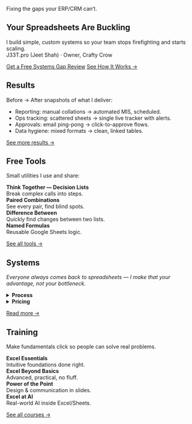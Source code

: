 <section class="hero">
  <div class="hero-in">
    <p class="eyebrow">Fixing the gaps your ERP/CRM can’t.</p>
    <h1 class="display">Your Spreadsheets Are Buckling</h1>
    <p class="sub">I build simple, custom systems so your team stops firefighting and starts scaling.<br/>
      J33T.pro (Jeet Shah) · Owner, Crafty Crow
    </p>
    <p class="cta">
      <a class="btn primary" href="#/contact">Get a Free Systems Gap Review</a>
      <a class="btn" href="#/systems">See How It Works →</a>
    </p>
  </div>
</section>

<section class="section">
  <h2 class="section-title">Results</h2>
  <p class="sub">Before → After snapshots of what I deliver:</p>
  <ul>
    <li>Reporting: manual collations → automated MIS, scheduled.</li>
    <li>Ops tracking: scattered sheets → single live tracker with alerts.</li>
    <li>Approvals: email ping-pong → click-to-approve flows.</li>
    <li>Data hygiene: mixed formats → clean, linked tables.</li>
  </ul>
  <p><a class="btn" href="#/work">See more results →</a></p>
</section>

<section class="section">
  <h2 class="section-title">Free Tools</h2>
  <p class="sub">Small utilities I use and share:</p>
  <div class="grid cards">
    <div class="card"><b>Think Together — Decision Lists</b><br/>Break complex calls into steps.</div>
    <div class="card"><b>Paired Combinations</b><br/>See every pair, find blind spots.</div>
    <div class="card"><b>Difference Between</b><br/>Quickly find changes between two lists.</div>
    <div class="card"><b>Named Formulas</b><br/>Reusable Google Sheets logic.</div>
  </div>
  <p><a class="btn" href="#/tools">See all tools →</a></p>
</section>

<section class="section">
  <h2 class="section-title">Systems</h2>
  <p><em>Everyone always comes back to spreadsheets — I make that your advantage, not your bottleneck.</em></p>
  <details><summary><b>Process</b></summary>
    <ol>
      <li>Find the gaps — map your workflow in plain language.</li>
      <li>Prototype on your data — you see it working before you commit.</li>
      <li>Build & test — real users, real cases, tight feedback loops.</li>
      <li>Train & handover — docs + videos so anyone can run it.</li>
    </ol>
  </details>
  <details><summary><b>Pricing</b></summary>
    Value-based. Starts at ₹50k. Typical payback in ~1 quarter through time saved + fewer errors.
  </details>
  <p><a class="btn" href="#/systems">Read more →</a></p>
</section>

<section class="section">
  <h2 class="section-title">Training</h2>
  <p class="sub">Make fundamentals click so people can solve real problems.</p>
  <div class="grid cards">
    <div class="card"><b>Excel Essentials</b><br/>Intuitive foundations done right.</div>
    <div class="card"><b>Excel Beyond Basics</b><br/>Advanced, practical, no fluff.</div>
    <div class="card"><b>Power of the Point</b><br/>Design & communication in slides.</div>
    <div class="card"><b>Excel at AI</b><br/>Real-world AI inside Excel/Sheets.</div>
  </div>
  <p><a class="btn" href="#/training">See all courses →</a></p>
</section>
